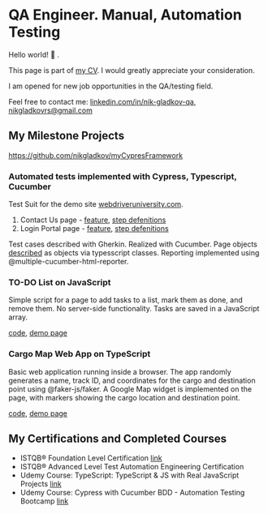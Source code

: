 
# QA Engineer. Manual, Automation Testing

Hello world! 👋 .

This page is part of [my CV](https://docs.google.com/document/d/1bxHjkzotjIEDZwQybSp7udMX3wW_zbbdhgJpz75Ojgc/edit#heading=h.gjdgxs). I would greatly appreciate your consideration.

I am opened for new job opportunities in the QA/testing field. 

Feel free to contact me: [linkedin.com/in/nik-gladkov-qa](https://www.linkedin.com/in/nik-gladkov-qa/?locale=en_US), 
[nikgladkovrs@gmail.com](mailto:nikgladkovrs@gmail.com)  

## My Milestone Projects

https://github.com/nikgladkov/myCypresFramework

### Automated tests implemented with Cypress, Typescript, Cucumber

Test Suit for the demo site [webdriveruniversity.com](https://www.webdriveruniversity.com/).
1. Contact Us page - [feature](https://github.com/nikgladkov/CV/blob/main/cypress_project/cypress/e2e/Contact_Us_page/Contact_Us_page.feature), [step defenitions](https://github.com/nikgladkov/CV/blob/main/cypress_project/cypress/support/step_definitions/Contact_Us_page.ts)
2. Login Portal page - [feature](https://github.com/nikgladkov/CV/blob/main/cypress_project/cypress/e2e/Login-Portal_page/Login-Portal_page.feature), [step defenitions](https://github.com/nikgladkov/CV/blob/main/cypress_project/cypress/support/step_definitions/Login-Portal_page.ts)

Test cases described with Gherkin. Realized with Cucumber.
Page objects [described](https://github.com/nikgladkov/CV/blob/main/cypress_project/cypress/support/common_classes/PageInTest.ts) as objects via typesscript classes.
Reporting implemented using @multiple-cucumber-html-reporter.

### TO-DO List on JavaScript

Simple script for a page to add tasks to a list, mark them as done, and remove them. No server-side functionality. Tasks are saved in a JavaScript array.

[code](https://github.com/nikgladkov/CV/blob/main/js_project/src/to-do-list.js), [demo page](https://nikgladkov.github.io/CV/js_project/js-to-do-list.html)

### Cargo Map Web App on TypeScript

Basic web application running inside a browser. The app randomly generates a name, track ID, and coordinates for the cargo and destination point using @faker-js/faker. A Google Map widget is implemented on the page, with markers showing the cargo location and destination point.

[code](https://github.com/nikgladkov/CV/tree/main/typescript_project/src), [demo page](https://nikgladkov.github.io/CV/typescript_project/ts_index.html)

## My Certifications and Completed Courses
- ISTQB® Foundation Level Certification [link](https://media.licdn.com/dms/image/v2/D4D2DAQGi9GP8nQwzUQ/profile-treasury-image-shrink_1280_1280/profile-treasury-image-shrink_1280_1280/0/1718185620817?e=1727956800&v=beta&t=BpGfoOpogoP48xg37C0vtWjyxZ72gJModzJhjzBIstA)
- ISTQB® Advanced Level Test Automation Engineering Certification
- Udemy Course: TypeScript: TypeScript & JS with Real JavaScript Projects [link](https://www.udemy.com/certificate/UC-0a6f6f51-7a3a-4123-ac9f-1bf0c05b883a/?utm_campaign=email&utm_medium=email&utm_source=sendgrid.com)
- Udemy Course: Cypress with Cucumber BDD - Automation Testing Bootcamp [link](https://www.udemy.com/certificate/UC-3b2d3d9e-4fef-4cf7-a900-6f7f177132ea/)
